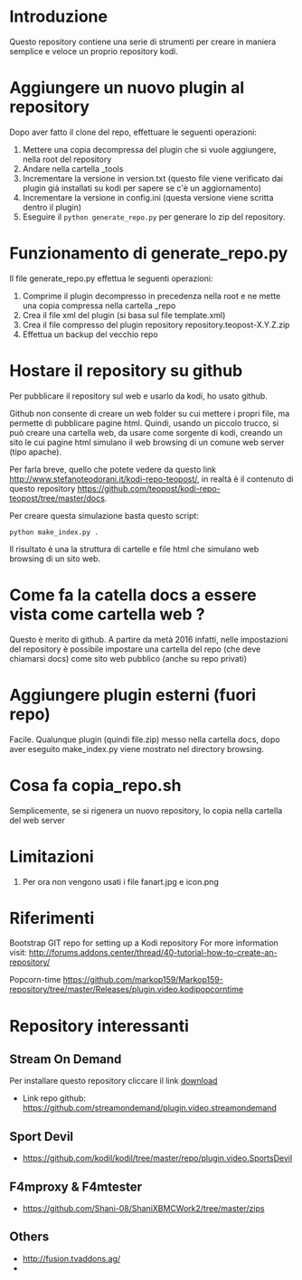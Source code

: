 # Introduzione
Questo repository contiene una serie di strumenti per creare in maniera semplice e veloce un proprio  repository kodi.

# Aggiungere un nuovo plugin al repository

Dopo aver fatto il clone del repo, effettuare le seguenti operazioni:

1. Mettere una copia decompressa del plugin che si vuole aggiungere, nella root del repository
2. Andare nella cartella _tools
3. Incrementare la versione in version.txt (questo file viene verificato dai plugin già installati su kodi per sapere se c'è un aggiornamento)
4. Incrementare la versione in config.ini (questa versione viene scritta dentro il plugin)
5. Eseguire il ```python generate_repo.py``` per generare lo zip del repository.

# Funzionamento di generate_repo.py

Il file generate_repo.py effettua le seguenti operazioni:

1. Comprime il plugin decompresso in precedenza nella root e ne mette una copia compressa nella cartella _repo
2. Crea il file xml del plugin (si basa sul file template.xml)
3. Crea il file compresso del plugin repository repository.teopost-X.Y.Z.zip
4. Effettua un backup del vecchio repo

# Hostare il repository su github

Per pubblicare il repository sul web e usarlo da kodi, ho usato github.

Github non consente di creare un web folder su cui mettere i propri file, ma permette di pubblicare pagine html. Quindi, usando un piccolo trucco, si può creare una cartella web, da usare come sorgente di kodi, creando un sito le cui pagine html simulano il web browsing di un comune web server (tipo apache).

Per farla breve, quello che potete vedere da questo link http://www.stefanoteodorani.it/kodi-repo-teopost/, in realtà è il contenuto di questo repository https://github.com/teopost/kodi-repo-teopost/tree/master/docs.

Per creare questa simulazione basta questo script:

    python make_index.py .
    
Il risultato è una la struttura di cartelle e file html che simulano web browsing di un sito web.

# Come fa la catella docs a essere vista come cartella web ?

Questo è merito di github. A partire da metà 2016 infatti, nelle impostazioni del repository è possibile impostare una cartella del repo (che deve chiamarsi docs) come sito web pubblico (anche su repo privati)

# Aggiungere plugin esterni (fuori repo)

Facile. Qualunque plugin (quindi file.zip) messo nella cartella docs, dopo aver eseguito make_index.py viene mostrato nel directory browsing.

# Cosa fa copia_repo.sh

Semplicemente, se si rigenera un nuovo repository, lo copia nella cartella del web server

# Limitazioni

1. Per ora non vengono usati i file fanart.jpg e icon.png

# Riferimenti

Bootstrap GIT repo for setting up a Kodi repository  For more information visit: http://forums.addons.center/thread/40-tutorial-how-to-create-an-repository/

Popcorn-time
https://github.com/markop159/Markop159-repository/tree/master/Releases/plugin.video.kodipopcorntime

# Repository interessanti

Stream On Demand
---
Per installare questo repository cliccare il link [download](https://github.com/streamondemand/plugin.video.streamondemand/archive/master.zip)
* Link repo github:  https://github.com/streamondemand/plugin.video.streamondemand 

Sport Devil
---
* https://github.com/kodil/kodil/tree/master/repo/plugin.video.SportsDevil

F4mproxy & F4mtester
---
* https://github.com/Shani-08/ShaniXBMCWork2/tree/master/zips

Others
---
* http://fusion.tvaddons.ag/
* 
